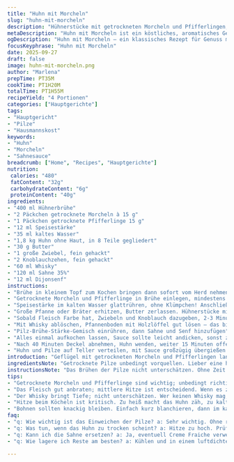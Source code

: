 ```yaml
---
title: "Huhn mit Morcheln"
slug: "huhn-mit-morcheln"
description: "Hühnerstücke mit getrockneten Morcheln und Pfifferlingen, langsam in cremiger Sauce mit Whisky und Dijonsenf gegart. Schrittweises Einweichen der Pilze in Hühnerbrühe für maximalen Geschmack. Goldbraunes Anbraten des Fleisches sorgt für Röstaromen, dann durch sanftes Köcheln zähe Stellen weich machen. Die Bindung mit Maisstärke bringt samtige Konsistenz, ohne zu dickflüssig zu werden. Eine klassische französische Kombi mit der Technik für Zuhause, modifiziert mit Pilzen und leicht variierten Garzeiten für optimale Textur. Mit Bohnen als Beilage. Eignet sich auch mit Hähnchenschenkeln oder anderem Pilzsortiment, geht schnell trotz langer Schmorzeit, alltagstauglich."
metaDescription: "Huhn mit Morcheln ist ein köstliches, aromatisches Gericht. Entdecken Sie, wie man Hühnerstücke mit Pilzen und Whisky zubereitet."
ogDescription: "Huhn mit Morcheln – ein klassisches Rezept für Genuss mit getrockneten Pilzen und cremiger Sahnesauce."
focusKeyphrase: "Huhn mit Morcheln"
date: 2025-09-27
draft: false
image: huhn-mit-morcheln.png
author: "Marlena"
prepTime: PT35M
cookTime: PT1H20M
totalTime: PT1H55M
recipeYield: "4 Portionen"
categories: ["Hauptgerichte"]
tags:
- "Hauptgericht"
- "Pilze"
- "Hausmannskost"
keywords:
- "Huhn"
- "Morcheln"
- "Sahnesauce"
breadcrumb: ["Home", "Recipes", "Hauptgerichte"]
nutrition: 
 calories: "480"
 fatContent: "32g"
 carbohydrateContent: "6g"
 proteinContent: "40g"
ingredients:
- "400 ml Hühnerbrühe"
- "2 Päckchen getrocknete Morcheln à 15 g"
- "1 Päckchen getrocknete Pfifferlinge 15 g"
- "12 ml Speisestärke"
- "35 ml kaltes Wasser"
- "1,8 kg Huhn ohne Haut, in 8 Teile gegliedert"
- "30 g Butter"
- "1 große Zwiebel, fein gehackt"
- "2 Knoblauchzehen, fein gehackt"
- "60 ml Whisky"
- "120 ml Sahne 35%"
- "12 ml Dijonsenf"
instructions:
- "Brühe in kleinem Topf zum Kochen bringen dann sofort vom Herd nehmen"
- "Getrocknete Morcheln und Pfifferlinge in Brühe einlegen, mindestens 35 Minuten quellen lassen bis sie weich sind und Aroma abgegeben haben"
- "Speisestärke im kalten Wasser glattrühren, ohne Klümpchen! Anschließend unter ständigem Rühren in die Pilzbrühe geben, beiseite stellen"
- "Große Pfanne oder Bräter erhitzen, Butter zerlassen. Hühnerstücke mit Salz und Pfeffer ordentlich würzen und bei mittelhoher Hitze rundherum goldbraun anbraten. Nicht zu viel Bewegung, sonst keine schöne Kruste"
- "Sobald Fleisch Farbe hat, Zwiebeln und Knoblauch dazugeben, 2-3 Minuten anschwitzen bis die Zwiebeln glasig sind und Knoblauch duftet. Vorsicht, Knoblauch nicht braun werden lassen"
- "Mit Whisky ablöschen, Pfannenboden mit Holzlöffel gut lösen – das bindet Geschmack"
- "Pilz-Brühe-Stärke-Gemisch einrühren, dann Sahne und Senf hinzufügen"
- "Alles einmal aufkochen lassen, Sauce sollte leicht andicken, sonst zu wässrig. Hitze reduzieren und zugedeckt 40 Minuten sanft simmern lassen. Nicht zu stark köcheln, sonst wird das Fleisch zäh"
- "Nach 40 Minuten Deckel abnehmen, Huhn wenden, weiter 15 Minuten offen einköcheln bis Huhn durchgegart, sanft mit Gabel prüfen. Sauce wird dabei etwas kompakter, nicht zu dickflüssig halten"
- "Huhn und Pilze auf Teller verteilen, mit Sauce großzügig übergießen. Dazu grüne Bohnen oder saisonales Gemüse reichen"
introduction: "Geflügel mit getrockneten Morcheln und Pfifferlingen langsam in cremiger Sauce zu garen – mein Gedanke war immer, wie kriegt man das daheim unkompliziert und trotzdem aromatisch. Morcheln alleine haben den gewöhnlichen Waldgeschmack, aber mit Pfifferlingen dazu wird die Pilzmischung voller, vielseitiger. Gewässerte Pilze geben Geschmack an Brühe, das habe ich herausgefunden, als ich früher nur mit trockenem Pulver gearbeitet hab. Das Anbraten ist der Schlüssel: Nur gut Farbe, sonst keine Sotierung, sonst fades Aroma. Whisky bringt Tiefe, Hitze frisst zwar Alkohol, aber der Geschmack bleibt. Den Dijonsenf darf man nicht unterschätzen, gibt Frische und umami. Mein Trick ist die Pilzsauce mit aufgelöster Speisestärke zu binden, so bleibt sie samtig, nicht löffelklebrig. Wer Probleme mit getrockneten Pilzen hat, kann frische Champignons oder Shiitake als Variante nehmen, schmeckt anders, aber auch gut. Die Bohnen als Beilage? Wenig Aufwand, knackig, helle Farbe, schöne Textur. Dieses Gericht sieht kompliziert aus, ist aber Routine, wenn man die Abläufe kennt. Ein bisschen Geduld beim Schmorprozess zahlt sich aus, da wird jede Faser weich."
ingredientsNote: "Getrocknete Pilze unbedingt vorquellen. Lieber eine halbe Stunde mehr nehmen als zu kurz, damit sie richtig Saft abgeben. Die Brühe schön heiß machen, das hilft dem Umami, richtig in Lösung zu gehen – kalte Brühe bringt nichts. Die Speisestärke mit kaltem Wasser anrühren, sonst klumpt sie und ruiniert die Sauce. Butter zum Anbraten, nicht zu viel, und auf mittlere Hitze achten, sonst verbrennt sie. Das Huhn vor dem Anbraten salzen und pfeffern, erhöht Aroma. Wer kein Whisky mag, ersetzt ihn durch Weißwein oder Apfelessig, verändert das Finale aber deutlich. Bei Sahne keine fettarmen Varianten verwenden, sonst gerinnt die Sauce leicht. Auch wenn man keinen Dijon zur Hand hat, geht auch ein milder Senf, aber der Geschmack wird milder. Hühnerteile mit Haut geben mehr Geschmack, hier bewusst ohne Haut für das Rezept. Die Pfifferlinge als Ersatz für Shiitake geben ein erdigeres Aroma. Unbedingt Zwiebeln und Knoblauch frisch verwenden, keine Pulver – das riecht man sofort."
instructionsNote: "Das Brühen der Pilze nicht unterschätzen. Ohne Zeit lassen werden sie zäh und geben wenig Aroma her. Oft stimmt die Konsistenz der Sauce nicht, das liegt entweder an zu wenig Stärke oder zu viel Hitze beim Köcheln. Immer rühren, damit nichts am Boden klebt – verbrennen gibt bitteren Geschmack. Das Anbraten braucht Geduld, die Farbe bildet sich schön, wenn man die Stücke in Ruhe lässt. Die Zwiebel glasig, nicht braun – zu viel Röstaromen können bitter machen. Alkohol ablöschen heißt: Pfanne kurz aufheizen, dann Whisky langsam dazu, um alles gut zu verbinden. Nach dem Deckel-Abnehmen genau beobachten: die Flüssigkeit sollte leicht blubbern, nicht zu stark. Vorsichtig wenden; wenn das Fleisch sich leicht ablöst, ist es fertig. Wer Angst vor rohem Huhn hat, kann mit Fleischthermometer die Kerntemperatur prüfen, 75 Grad sind erreicht. Die Sauce sollte beim Servieren leicht cremig sein, nicht zu dick oder zu flüssig. Reste lassen sich gut aufwärmen, dabei die Sauce eventuell mit etwas Wasser oder Sahne verdünnen, falls zu dick geworden. Bohnen rechtzeitig kurz blanchieren, knackig, damit sie nicht zu weich sind. Ein letzter Tipp: Geschmack vor dem Servieren nochmal korrigieren, eventuell nachwürzen mit Salz oder einem Spritzer Zitronensaft."
tips:
- "Getrocknete Morcheln und Pfifferlinge sind wichtig; unbedingt richtig einweichen. 35 Minuten in heisser Brühe machen den Unterschied. Geschmack entfaltet sich so viel besser. Wer frische Pilze hat, kann diese nehmen, aber die Textur ist anders. Geduld beim Einweichen zahlt sich aus."
- "Das Fleisch gut anbraten; mittlere Hitze ist entscheidend. Wenn es zu heiss ist, wird die Butter schnell Braun und das Huhn auch. Wenig bewegen während des Anbratens. So entsteht eine richtige Kruste und die Röstaromen intensivieren sich. Bei Zwiebeln darauf achten – sie sollen glasig, aber nicht braun werden."
- "Der Whisky bringt Tiefe; nicht unterschätzen. Wer keinen Whisky mag, kann auch einen milden Weißwein nehmen. Aber der Geschmack verändert sich stark. Container immer gut reinigen, um Rückstände zu vermeiden. Bei der Sauce auf die Konsistenz achten: nicht zu dick. Wenn sie zu dick wird, die Sauce einfach mit Wasser oder Sahne verlängern."
- "Hitze beim Köcheln ist kritisch. Zu heiß macht das Huhn zäh, zu kalt dauert lange. Nach dem Wenden des Huhns genau beobachten; die Flüssigkeit soll leicht blubbern. Wenn das Huhn abgenommen wird, muss es sich leicht lösen. Bei Unsicherheit, einfach mit einem Fleischthermometer die Kerntemperatur prüfen."
- "Bohnen sollten knackig bleiben. Einfach kurz blanchieren, dann im kalten Wasser abschrecken. Das erhält die Farbe und den Biss. Andere Beilagen sind möglich; saisonales Gemüse wäre auch eine Option. Falls Reste bleiben, einfach wieder aufwärmen und nach Bedarf anpassen."
faq:
- "q: Wie wichtig ist das Einweichen der Pilze? a: Sehr wichtig. Ohne richtiges Einweichen haben sie weniger Aroma. Einweichen in heisser Brühe schützt vor Zähigkeit; es ist einfach besser."
- "q: Was tun, wenn das Huhn zu trocken scheint? a: Hitze zu hoch. Prüfen Sie oft die Temperatur. Köcheln sorgt für gleichmäßige Garung. Bei Unsicherheit: Kurz ziehen und nachgaren."
- "q: Kann ich die Sahne ersetzen? a: Ja, eventuell Creme Fraiche verwenden. Aber beachten – die Sauce verändert sich. Weniger dickflüssig, mehr säuerlich; Geschmack wird natürlich auch anders."
- "q: Wie lagere ich Reste am besten? a: Kühlen und in einem luftdichten Behälter aufbewahren. Wieder aufwärmen; es geht auch im Wasserbad, aber Geben Sie etwas Sahne dazu, sonst wird die Sauce zu dick."

---
```

